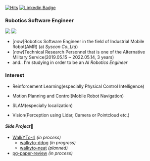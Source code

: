 [![Hits](https://hits.seeyoufarm.com/api/count/incr/badge.svg?url=https%3A%2F%2Fgithub.com%2FCUN-bjy)](https://hits.seeyoufarm.com)
[![Linkedin Badge](https://img.shields.io/badge/-LinkedIn-blue?style=flat-square&logo=Linkedin&logoColor=white&link=https://www.linkedin.com/in/seong-yun-byeon-8183a8113/)](https://www.linkedin.com/in/junyeob-baek-640abb5b/)


### Robotics Software Engineer  
![](https://img.shields.io/badge/-Python-333?style=flat-square&logo=Python&logoColor=fff)   ![](https://img.shields.io/badge/-C/C++-c14438?style=flat-square&logo=C&logoColor=fff)



- [*now*]Robotics Software Engineer in the field of Industrial Mobile Robot(AMR) (at *Syscon Co.,Ltd*)
- [*now*]Technical Research Personnel that is one of the Alternative Military Service(2019.05.15 ~ 2022.05.14, 3 years)
- and.. I'm studying in order to be an *AI Robotics Engineer*

### Interest

- Reinforcement Learning(especially Physical Control Intelligence)

- Motion Planning and Control(Mobile Robot Navigation)

- SLAM(especially localization)

- Vision(Perception using Lidar, Camera or Pointcloud etc.)

#### *Side Project*🔭

- [WalkYTo-rl](https://github.com/CUN-bjy/WalkYTo-rl) *(in process)* 
  - [walkyto-ddpg](https://github.com/CUN-bjy/walkyto-ddpg) *(in progress)*
  - [walkyto-neat](https://github.com/CUN-bjy/walkyto-neat) *(planned)*
- [pg-paper-review](https://github.com/CUN-bjy/pg-paper-review) *(in process)*
